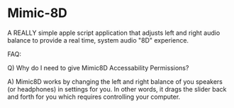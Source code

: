 # Mimic-8D
A REALLY simple apple script application that adjusts left and right audio balance to provide a real time, system audio "8D" experience.

FAQ:

Q) Why do I need to give Mimic8D Accessability Permissions?

A) Mimic8D works by changing the left and right balance of you speakers (or headphones) in settings for you. In other words, it drags the slider back and forth for you which requires controlling your computer.

